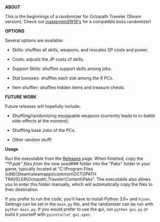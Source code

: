 **ABOUT**

This is the beginnings of a randomizer for Octopath Traveler (Steam version). Check out 
[mastermind1919's](https://github.com/mastermind1919/OctopathBossRandomizer/releases) for a compatible boss randomizer!

**OPTIONS**

Several options are available:

- Skills: shuffles all skills, weapons, and rescales SP costs and power.

- Costs: adjusts the JP costs of skills.

- Support Skills: shuffles support skills among jobs.

- Stat bonuses: shuffles each stat among the 8 PCs.

- Item shuffler: shuffles hidden items and treasure chests.

**FUTURE WORK**

Future releases will hopefully include:

- Shuffling/randomizing equippable weapons (currently leads to
  in-battle side-effects at the moment).

- Shuffling base Jobs of the PCs.

- Other random stuff!

**Usage**

Run the executable from the [Releases](https://github.com/MarvinXLII/OctopathTravelerJobRandomizer/releases) page. 
When finished, copy the "*_P.pak" files from the new seed_### folder into the "Paks" folder in your game,
typically located at "C:\Program Files (x86)\Steam\steamapps\common\OCTOPATH TRAVELER\Octopath_Traveler\Content\Paks".
The executable also allows you to enter this folder manually, which will automatically copy the files to their destination.

If you prefer to run the code, you'll have to install Python 3.6+ and `hjson`. 
Settings can be set in the `main.py` file, and the randomizer can be run with `python main.py`.
If you would prefer to use the gui, run `python gui.py` or build it yourself with `pyinstaller gui.spec`.
